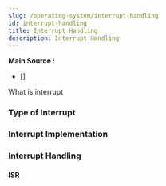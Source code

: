 ```yaml
---
slug: /operating-system/interrupt-handling
id: interrupt-handling
title: Interrupt Handling
description: Interrupt Handling
---
```


**Main Source :**

- []

What is interrupt

### Type of Interrupt

### Interrupt Implementation

### Interrupt Handling

#### ISR
